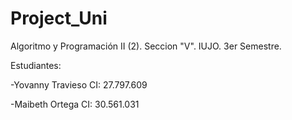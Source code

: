 # Project_Uni
Algoritmo y Programación II (2). Seccion "V". IUJO. 3er Semestre.

Estudiantes:

-Yovanny Travieso 
 CI: 27.797.609

-Maibeth Ortega
CI: 30.561.031

